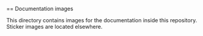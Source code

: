 == Documentation images

This directory contains images for the documentation inside this repository.
Sticker images are located elsewhere.
